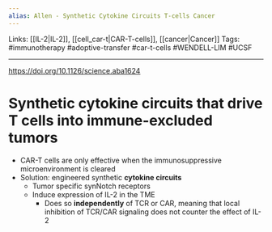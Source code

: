 ```yaml
---
alias: Allen - Synthetic Cytokine Circuits T-cells Cancer
---
```


Links: [[IL-2|IL-2]], [[cell_car-t|CAR-T-cells]], [[cancer|Cancer]]
Tags: #immunotherapy #adoptive-transfer #car-t-cells #WENDELL-LIM #UCSF

---

https://doi.org/10.1126/science.aba1624

# Synthetic cytokine circuits that drive T cells into immune-excluded tumors

- CAR-T cells are only effective when the immunosuppressive microenvironment is cleared
- Solution: engineered synthetic **cytokine circuits**
	- Tumor specific synNotch receptors
	- Induce expression of IL-2 in the TME
		- Does so **independently** of TCR or CAR, meaning that local inhibition of TCR/CAR signaling does not counter the effect of IL-2
